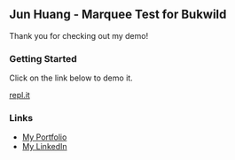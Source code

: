 ## Jun Huang - Marquee Test for Bukwild

Thank you for checking out my demo! 

### Getting Started
Click on the link below to demo it.

[repl.it](https://replit.com/@junh4533/Bukwild)

### Links
- [My Portfolio](https://junh4533.github.io/)
- [My LinkedIn](https://www.linkedin.com/in/jun-huang1//)